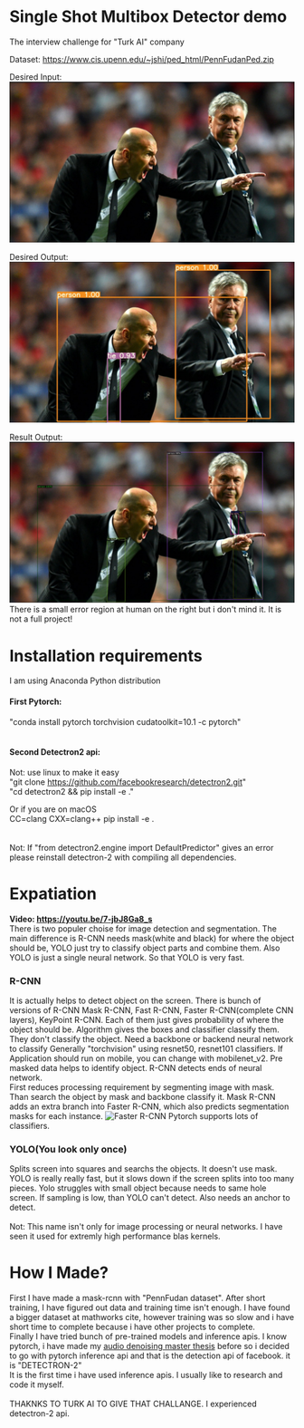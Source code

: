 # Single Shot Multibox Detector demo
The interview challenge for "Turk AI" company

Dataset: https://www.cis.upenn.edu/~jshi/ped_html/PennFudanPed.zip

Desired Input: <br>
![Desired Input](asset/desired_input.png)

Desired Output: <br>
![Desired Output](asset/desired_output.png)

Result Output: <br>
![Result Output](asset/detected.png)
There is a small error region at human on the right but i don't mind it. 
It is not a full project!

# Installation requirements
I am using Anaconda Python distribution <br>
#### First Pytorch: <br>
"conda install pytorch torchvision cudatoolkit=10.1 -c pytorch" <br>
<br>
#### Second Detectron2 api: <br>
Not: use linux to make it easy <br>
"git clone https://github.com/facebookresearch/detectron2.git" <br>
"cd detectron2 && pip install -e ." <br>

Or if you are on macOS <br>
CC=clang CXX=clang++ pip install -e .<br>
<br><br>
Not: If "from detectron2.engine import DefaultPredictor" gives an error please reinstall detectron-2 with compiling all dependencies.

# Expatiation
<strong>Video: https://youtu.be/7-jbJ8Ga8_s</strong> <br>
There is two populer choise for image detection and segmentation. The main difference is R-CNN needs mask(white and black) for where the object should be,
YOLO just try to classify object parts and combine them. Also YOLO is just a single neural network. So that YOLO is very fast.

### R-CNN
It is actually helps to detect object on the screen. There is bunch of versions of R-CNN
Mask R-CNN, Fast R-CNN, Faster R-CNN(complete CNN layers), KeyPoint R-CNN. Each of them just gives probability of where the object should be.
Algorithm gives the boxes and classifier classify them. They don't classify the object. Need a backbone or backend neural network to classify
Generally "torchvision" using resnet50, resnet101 classifiers. If Application should run on mobile, you can change with mobilenet_v2.
Pre masked data helps to identify object. R-CNN detects ends of neural network. <br>First reduces processing requirement by segmenting image with mask.
Than search the object by mask and backbone classify it.
Mask R-CNN adds an extra branch into Faster R-CNN, which also predicts segmentation masks for each instance.
![Faster R-CNN](https://pytorch.org/tutorials/_static/img/tv_tutorial/tv_image04.png)
Pytorch supports lots of classifiers. <br>
### YOLO(You look only once)
Splits screen into squares and searchs the objects. It doesn't use mask. YOLO is really really fast, but it slows down if the screen splits into too many pieces.
Yolo struggles with small object because needs to same hole screen. If sampling is low, than YOLO can't detect.
Also needs an anchor to detect. 
<br><br>
Not: This name isn't only for image processing or neural networks. I have seen it used for extremly high performance blas kernels.

# How I Made?
First I have made a mask-rcnn with "PennFudan dataset". After short training, 
I have figured out data and training time isn't enough. 
I have found a bigger dataset at mathworks cite, however training was so slow and i have short time to complete because i have other projects to complete.
<br>
Finally I have tried bunch of pre-trained models and inference apis. I know pytorch, 
i have made my [audio denoising master thesis](https://github.com/develooper1994/MasterThesis/tree/master/Denoiser) before so i decided to go with pytorch inference api and that is the detection api of facebook. it is "DETECTRON-2"
<br>
It is the first time i have used inference apis. I usually like to research and code it myself.
<br><br>
THAKNKS TO TURK AI TO GIVE THAT CHALLANGE. I experienced detectron-2 api.
